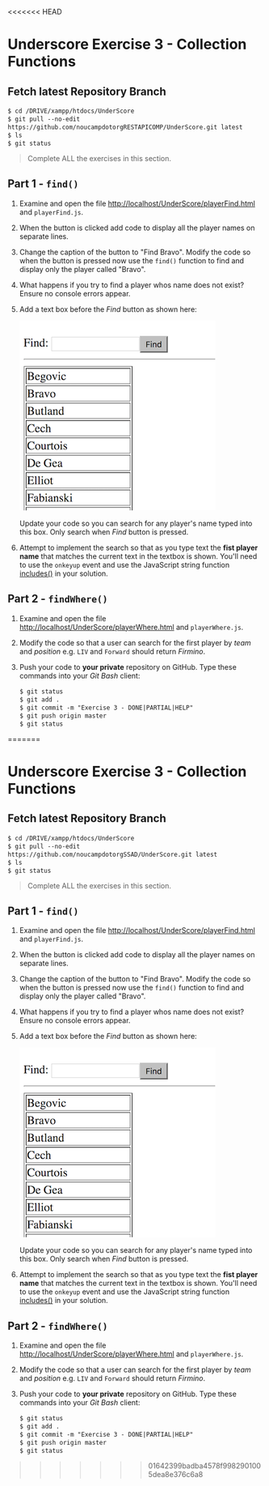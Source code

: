 <<<<<<< HEAD
# Underscore Exercise 3 - Collection Functions

## Fetch latest Repository Branch

```
$ cd /DRIVE/xampp/htdocs/UnderScore
$ git pull --no-edit https://github.com/noucampdotorgRESTAPICOMP/UnderScore.git latest
$ ls
$ git status

```

> Complete ALL the exercises in this section.

## Part 1 - ``find()``

1.	Examine and open the file [http://localhost/UnderScore/playerFind.html](http://localhost/UnderScore/playerFind.html) and ``playerFind.js``.

1.	When the button is clicked add code to display all the player names on separate lines.

1.	Change the caption of the button to "Find Bravo".  Modify the code so when the button is pressed now use the ``find()`` function to find and display only the player called "Bravo".

1.	What happens if you try to find a player whos name does not exist?  Ensure no console errors appear.

1.	Add a text box before the *Find* button as shown here:

	![img](https://github.com/noucampdotorgRESTAPICOMP/UnderScore/blob/master/images/findPlayers1.png)

	Update your code so you can search for any player's name typed into this box. Only search when *Find* button is pressed.

1.	Attempt to implement the search so that as you type text the **fist player name** that matches the current text in the textbox is shown.  You'll need to use the ``onkeyup`` event and use the JavaScript string function [includes()](https://www.w3schools.com/jsref/jsref_includes.asp) in your solution.


## Part 2 - ``findWhere()``

1.	Examine and open the file [http://localhost/UnderScore/playerWhere.html](http://localhost/UnderScore/playerFind.html) and ``playerWhere.js``.

1.	Modify the code so that a user can search for the first player by *team* and *position* e.g. ``LIV`` and ``Forward`` should return *Firmino*.


1.	Push your code to **your private** repository on GitHub.  Type these commands into your *Git Bash* client:

	```
	$ git status
	$ git add .
	$ git commit -m "Exercise 3 - DONE|PARTIAL|HELP"
	$ git push origin master
	$ git status

	```
=======
# Underscore Exercise 3 - Collection Functions

## Fetch latest Repository Branch

```
$ cd /DRIVE/xampp/htdocs/UnderScore
$ git pull --no-edit https://github.com/noucampdotorgSSAD/UnderScore.git latest
$ ls
$ git status

```

> Complete ALL the exercises in this section.

## Part 1 - ``find()``

1.	Examine and open the file [http://localhost/UnderScore/playerFind.html](http://localhost/UnderScore/playerFind.html) and ``playerFind.js``.

1.	When the button is clicked add code to display all the player names on separate lines.

1.	Change the caption of the button to "Find Bravo".  Modify the code so when the button is pressed now use the ``find()`` function to find and display only the player called "Bravo".

1.	What happens if you try to find a player whos name does not exist?  Ensure no console errors appear.

1.	Add a text box before the *Find* button as shown here:

	![img](https://github.com/noucampdotorgRESTAPICOMP/UnderScore/blob/master/images/findPlayers1.png)

	Update your code so you can search for any player's name typed into this box. Only search when *Find* button is pressed.

1.	Attempt to implement the search so that as you type text the **fist player name** that matches the current text in the textbox is shown.  You'll need to use the ``onkeyup`` event and use the JavaScript string function [includes()](https://www.w3schools.com/jsref/jsref_includes.asp) in your solution.


## Part 2 - ``findWhere()``

1.	Examine and open the file [http://localhost/UnderScore/playerWhere.html](http://localhost/UnderScore/playerWhere.html) and ``playerWhere.js``.

1.	Modify the code so that a user can search for the first player by *team* and *position* e.g. ``LIV`` and ``Forward`` should return *Firmino*.


1.	Push your code to **your private** repository on GitHub.  Type these commands into your *Git Bash* client:

	```
	$ git status
	$ git add .
	$ git commit -m "Exercise 3 - DONE|PARTIAL|HELP"
	$ git push origin master
	$ git status

	```
>>>>>>> 01642399badba4578f9982901005dea8e376c6a8
